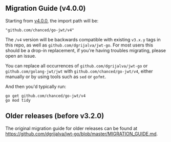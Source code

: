 ## Migration Guide (v4.0.0)

Starting from [v4.0.0](https://github.com/golang-jwt/jwt/releases/tag/v4.0.0]), the import path will be:

    "github.com/chanced/go-jwt/v4"

The `/v4` version will be backwards compatible with existing `v3.x.y` tags in this repo, as well as
`github.com/dgrijalva/jwt-go`. For most users this should be a drop-in replacement, if you're having
troubles migrating, please open an issue.

You can replace all occurrences of `github.com/dgrijalva/jwt-go` or `github.com/golang-jwt/jwt` with `github.com/chanced/go-jwt/v4`, either manually or by using tools such as `sed` or `gofmt`.

And then you'd typically run:

```
go get github.com/chanced/go-jwt/v4
go mod tidy
```

## Older releases (before v3.2.0)

The original migration guide for older releases can be found at https://github.com/dgrijalva/jwt-go/blob/master/MIGRATION_GUIDE.md.
